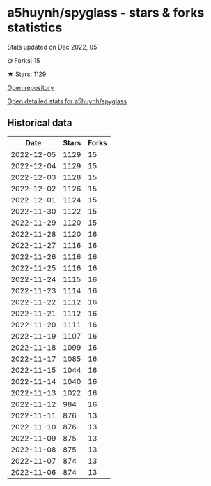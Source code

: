 # a5huynh/spyglass - stars & forks statistics

Stats updated on Dec 2022, 05

☋ Forks: 15

★ Stars: 1129

[Open repository](https://github.com/a5huynh/spyglass)

[Open detailed stats for a5huynh/spyglass](https://reviewgithub.com/rep/a5huynh/spyglass)

## Historical data
| Date | Stars | Forks |
|------|-------|-------|
| 2022-12-05 | 1129 | 15 | 
| 2022-12-04 | 1129 | 15 | 
| 2022-12-03 | 1128 | 15 | 
| 2022-12-02 | 1126 | 15 | 
| 2022-12-01 | 1124 | 15 | 
| 2022-11-30 | 1122 | 15 | 
| 2022-11-29 | 1120 | 15 | 
| 2022-11-28 | 1120 | 16 | 
| 2022-11-27 | 1116 | 16 | 
| 2022-11-26 | 1116 | 16 | 
| 2022-11-25 | 1116 | 16 | 
| 2022-11-24 | 1115 | 16 | 
| 2022-11-23 | 1114 | 16 | 
| 2022-11-22 | 1112 | 16 | 
| 2022-11-21 | 1112 | 16 | 
| 2022-11-20 | 1111 | 16 | 
| 2022-11-19 | 1107 | 16 | 
| 2022-11-18 | 1099 | 16 | 
| 2022-11-17 | 1085 | 16 | 
| 2022-11-15 | 1044 | 16 | 
| 2022-11-14 | 1040 | 16 | 
| 2022-11-13 | 1022 | 16 | 
| 2022-11-12 | 984 | 16 | 
| 2022-11-11 | 876 | 13 | 
| 2022-11-10 | 876 | 13 | 
| 2022-11-09 | 875 | 13 | 
| 2022-11-08 | 875 | 13 | 
| 2022-11-07 | 874 | 13 | 
| 2022-11-06 | 874 | 13 | 

